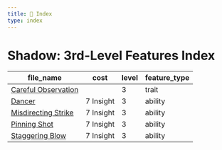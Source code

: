 ```yaml
---
title: 📑 Index
type: index
---
```


# Shadow: 3rd-Level Features Index

| file_name                                       | cost      | level | feature_type |
| ----------------------------------------------- | --------- | ----- | ------------ |
| [Careful Observation](../Careful%20Observation) |           | 3     | trait        |
| [Dancer](../Dancer)                             | 7 Insight | 3     | ability      |
| [Misdirecting Strike](../Misdirecting%20Strike) | 7 Insight | 3     | ability      |
| [Pinning Shot](../Pinning%20Shot)               | 7 Insight | 3     | ability      |
| [Staggering Blow](../Staggering%20Blow)         | 7 Insight | 3     | ability      |
